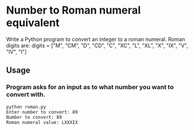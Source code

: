# Number to Roman numeral equivalent
Write a Python program to convert an integer to a roman numeral. Roman digits are: digits = ["M", "CM", "D", "CD”, "C", "XC", "L", "XL”, "X", "IX", "V", "IV", "I"]

## Usage

### Program asks for an input as to what number you want to convert with.
```
python roman.py
Enter number to convert: 89
Number to convert: 89
Roman numeral value: LXXXIX
```
